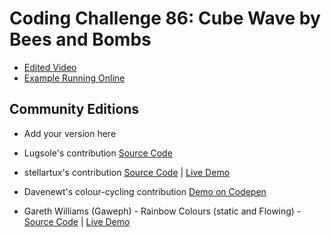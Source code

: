 # Coding Challenge 86: Cube Wave by Bees and Bombs
- [Edited Video](https://www.youtube.com/watch?v=H81Tdrmz2LA)
- [Example Running Online](https://codingtrain.github.io/Rainbow-Code/CodingChallenges/CC_086_beesandbombs/)

## Community Editions
* Add your version here
* Lugsole's contribution [Source Code](https://github.com/Lugsole/Cube_Wave)
* stellartux's contribution [Source Code](https://github.com/stellartux/CC86) |  [Live Demo](http://stellartux.github.io/CC86)
* Davenewt's colour-cycling contribution [Demo on Codepen](https://codepen.io/anon/pen/wprwdP?editors=0010)

* Gareth Williams (Gaweph) - Rainbow Colours (static and Flowing) - [Source Code](https://github.com/Gaweph/p5-live-examples/tree/master/CodingChallenges/CC_086_beesandbombs) | [Live Demo](https://gaweph.github.io/p5-live-examples/CodingChallenges/CC_086_beesandbombs/)
